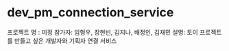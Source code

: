 # dev_pm_connection_service

프로젝트 명 : 미정
참가자: 임형우, 장현빈, 김지나, 배정인, 김재민
설명: 토이 프로젝트를 만들고 싶은 개발자와 기획자 연결 서비스
